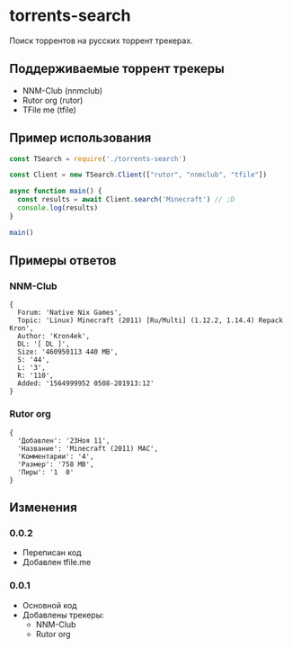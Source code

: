 # torrents-search
Поиск торрентов на русских торрент трекерах.

## Поддерживаемые торрент трекеры
- NNM-Club (nnmclub)
- Rutor org (rutor)
- TFile me (tfile)

##  Пример использования
```js
const TSearch = require('./torrents-search')

const Client = new TSearch.Client(["rutor", "nnmclub", "tfile"])

async function main() {
  const results = await Client.search('Minecraft') // ;D
  console.log(results)
}

main()
```

## Примеры ответов
### NNM-Club
```
{
  Forum: 'Native Nix Games',
  Topic: 'Linux) Minecraft (2011) [Ru/Multi] (1.12.2, 1.14.4) Repack Kron',
  Author: 'Kron4ek',
  DL: '[ DL ]',
  Size: '460950113 440 MB',
  S: '44',
  L: '3',
  R: '110',
  Added: '1564999952 0508-201913:12'
}
```
### Rutor org
```
{
  'Добавлен': '23Ноя 11',
  'Название': 'Minecraft (2011) MAC',
  'Комментарии': '4',
  'Размер': '758 MB',
  'Пиры': '1  0'
}
```

## Изменения
### 0.0.2
- Переписан код
- Добавлен tfile.me
### 0.0.1
- Основной код
- Добавлены трекеры:
  - NNM-Club
  - Rutor org
